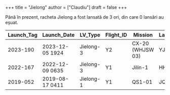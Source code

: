 +++
title = "Jielong"
author = ["Claudiu"]
draft = false
+++

Până în prezent, racheta Jielong a fost lansată de 3 ori, din care 0 lansări au eșuat.

| Launch_Tag | Launch_Date     | LV_Type   | Flight_ID | Mission          | Launch_Site | Country | Outcome |
|------------|-----------------|-----------|-----------|------------------|-------------|---------|---------|
| 2023-190   | 2023-12-05 1924 | Jielong-3 | Y2        | CX-20 (WHJSW 03) | YJ LP1      | CN      | S       |
| 2022-167   | 2022-12-09 0635 | Jielong-3 | Y1        | Jilin-1          | HHAI LP5    | CN      | S       |
| 2019-052   | 2019-08-17 0411 | Jielong-1 | Y1        | QS1-01           | JQ          | CN      | S       |
